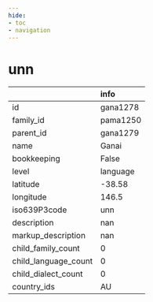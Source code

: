 ```yaml
---
hide:
- toc
- navigation
---
```

# unn
|                      | info     |
|:---------------------|:---------|
| id                   | gana1278 |
| family_id            | pama1250 |
| parent_id            | gana1279 |
| name                 | Ganai    |
| bookkeeping          | False    |
| level                | language |
| latitude             | -38.58   |
| longitude            | 146.5    |
| iso639P3code         | unn      |
| description          | nan      |
| markup_description   | nan      |
| child_family_count   | 0        |
| child_language_count | 0        |
| child_dialect_count  | 0        |
| country_ids          | AU       |